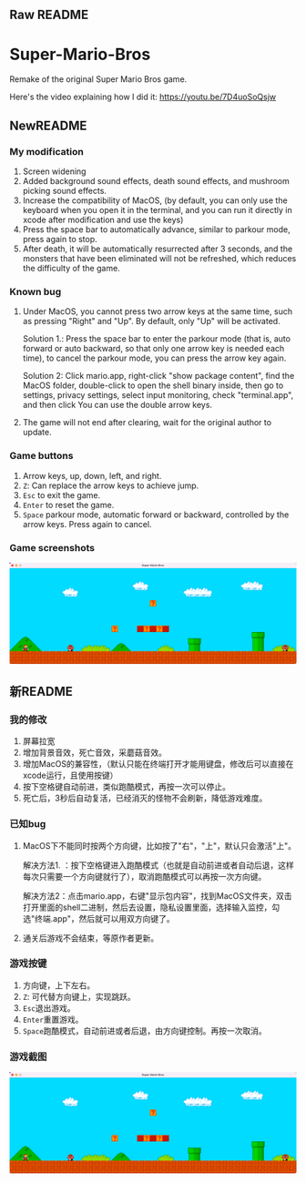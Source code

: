 ## Raw README
# Super-Mario-Bros

Remake of the original Super Mario Bros game.

Here's the video explaining how I did it: https://youtu.be/7D4uoSoQsjw

## NewREADME
### My modification
1. Screen widening
2. Added background sound effects, death sound effects, and mushroom picking sound effects.
3. Increase the compatibility of MacOS, (by default, you can only use the keyboard when you open it in the terminal, and you can run it directly in xcode after modification and use the keys)
4. Press the space bar to automatically advance, similar to parkour mode, press again to stop.
5. After death, it will be automatically resurrected after 3 seconds, and the monsters that have been eliminated will not be refreshed, which reduces the difficulty of the game. 

### Known bug
1. Under MacOS, you cannot press two arrow keys at the same time, such as pressing "Right" and "Up". By default, only "Up" will be activated.

    Solution 1.: Press the space bar to enter the parkour mode (that is, auto forward or auto backward, so that only one arrow key is needed each time), to cancel the parkour mode, you can press the arrow key again.

    Solution 2: Click mario.app, right-click "show package content", find the MacOS folder, double-click to open the shell binary inside, then go to settings, privacy settings, select input monitoring, check "terminal.app", and then click You can use the double arrow keys.

2. The game will not end after clearing, wait for the original author to update.

### Game buttons
1. Arrow keys, up, down, left, and right.
2. `Z`: Can replace the arrow keys to achieve jump.
3. `Esc` to exit the game.
4. `Enter` to reset the game.
5. `Space` parkour mode, automatic forward or backward, controlled by the arrow keys. Press again to cancel.

### Game screenshots

![](Source/Images/screen.png)


## 新README

### 我的修改

1. 屏幕拉宽
2. 增加背景音效，死亡音效，采蘑菇音效。
3. 增加MacOS的兼容性，（默认只能在终端打开才能用键盘，修改后可以直接在xcode运行，且使用按键）
4. 按下空格键自动前进，类似跑酷模式，再按一次可以停止。
5. 死亡后，3秒后自动复活，已经消灭的怪物不会刷新，降低游戏难度。

### 已知bug

1. MacOS下不能同时按两个方向键，比如按了"右"，"上"，默认只会激活"上"。

   解决方法1. ：按下空格键进入跑酷模式（也就是自动前进或者自动后退，这样每次只需要一个方向键就行了），取消跑酷模式可以再按一次方向键。

   解决方法2：点击mario.app，右键"显示包内容"，找到MacOS文件夹，双击打开里面的shell二进制，然后去设置，隐私设置里面，选择输入监控，勾选"终端.app"，然后就可以用双方向键了。

2. 通关后游戏不会结束，等原作者更新。

### 游戏按键

1. 方向键，上下左右。
2. `Z`: 可代替方向键上，实现跳跃。
3. `Esc`退出游戏。
4. `Enter`重置游戏。
5. `Space`跑酷模式，自动前进或者后退，由方向键控制。再按一次取消。

### 游戏截图

![](Source/Images/screen.png)
